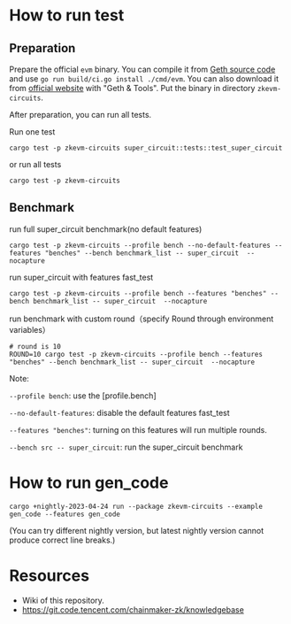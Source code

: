 # How to run test

## Preparation
Prepare the official `evm` binary. You can compile it from [Geth source code](https://github.com/ethereum/go-ethereum) and use `go run build/ci.go install ./cmd/evm`. You can also download it from [official website](https://geth.ethereum.org/downloads) with "Geth & Tools". Put the binary in directory `zkevm-circuits`.

After preparation, you can run all tests.

Run one test
```shell
cargo test -p zkevm-circuits super_circuit::tests::test_super_circuit
```

or run all tests
```shell
cargo test -p zkevm-circuits
```

## Benchmark

run full super_circuit benchmark(no default features)
```shell
cargo test -p zkevm-circuits --profile bench --no-default-features --features "benches" --bench benchmark_list -- super_circuit  --nocapture
```
run super_circuit with features fast_test
```shell
cargo test -p zkevm-circuits --profile bench --features "benches" --bench benchmark_list -- super_circuit  --nocapture
```
run benchmark with custom round（specify Round through environment variables）
```shell
# round is 10
ROUND=10 cargo test -p zkevm-circuits --profile bench --features "benches" --bench benchmark_list -- super_circuit  --nocapture
```

Note:

```--profile bench```: use the [profile.bench]

```--no-default-features```: disable the default features fast_test 

```--features "benches"```: turning on this features will run multiple rounds.

```--bench src -- super_circuit```: run the super_circuit benchmark



# How to run gen_code
```shell
cargo +nightly-2023-04-24 run --package zkevm-circuits --example gen_code --features gen_code
```
(You can try different nightly version, but latest nightly version cannot produce correct line breaks.)

# Resources

- Wiki of this repository.
- https://git.code.tencent.com/chainmaker-zk/knowledgebase
